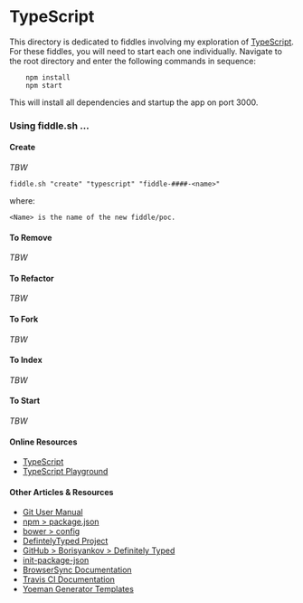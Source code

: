 TypeScript
======

This directory is dedicated to fiddles involving my exploration of [TypeScript](http://www.typescriptlang.org/).
For these fiddles, you will need to start each one individually. Navigate to the root directory and enter the following
commands in sequence:

        npm install
        npm start

This will install all dependencies and startup the app on port 3000.


### Using fiddle.sh ...

#### Create

_TBW_

    fiddle.sh "create" "typescript" "fiddle-####-<name>"

where:

    <Name> is the name of the new fiddle/poc.


#### To Remove

_TBW_

#### To Refactor

_TBW_

#### To Fork

_TBW_

#### To Index

_TBW_

#### To Start

_TBW_


#### Online Resources

* [TypeScript](http://www.typescriptlang.org/)
* [TypeScript Playground](http://www.typescriptlang.org/Playground)

#### Other Articles & Resources

* [Git User Manual](https://www.kernel.org/pub/software/scm/git/docs/user-manual.html)
* [npm > package.json](https://docs.npmjs.com/files/package.json)
* [bower > config](http://bower.io/docs/config/)
* [DefintelyTyped Project](https://github.com/DefinitelyTyped/DefinitelyTyped)
* [GitHub > Borisyankov > Definitely Typed](https://github.com/borisyankov/DefinitelyTyped)
* [init-package-json](https://github.com/npm/init-package-json)
* [BrowserSync Documentation](http://www.browsersync.io/docs)
* [Travis CI Documentation](http://docs.travis-ci.com)
* [Yoeman Generator Templates](http://yoeman.io/generators/)




